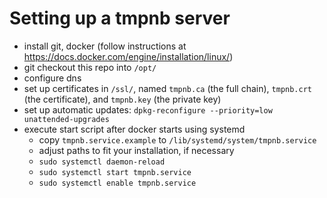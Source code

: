 # Setting up a tmpnb server

 * install git, docker (follow instructions at https://docs.docker.com/engine/installation/linux/)
 * git checkout this repo into `/opt/`
 * configure dns
 * set up certificates in `/ssl/`, named `tmpnb.ca` (the full chain), `tmpnb.crt` (the certificate), and `tmpnb.key` (the private key)
 * set up automatic updates: `dpkg-reconfigure --priority=low unattended-upgrades`
 * execute start script after docker starts using systemd
   * copy `tmpnb.service.example` to `/lib/systemd/system/tmpnb.service`
   * adjust paths to fit your installation, if necessary
   * `sudo systemctl daemon-reload`
   * `sudo systemctl start tmpnb.service`
   * `sudo systemctl enable tmpnb.service`


